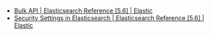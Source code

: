 - [Bulk API | Elasticsearch Reference [5.6] | Elastic](https://www.elastic.co/guide/en/elasticsearch/reference/current/docs-bulk.html)
- [Security Settings in Elasticsearch | Elasticsearch Reference [5.6] | Elastic](https://www.elastic.co/guide/en/elasticsearch/reference/5.6/security-settings.html#password-security-settings)

